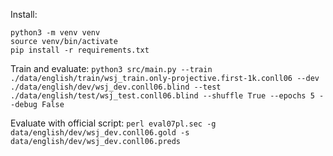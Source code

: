 Install:
```
python3 -m venv venv
source venv/bin/activate
pip install -r requirements.txt
```

Train and evaluate:
`python3 src/main.py --train ./data/english/train/wsj_train.only-projective.first-1k.conll06 --dev ./data/english/dev/wsj_dev.conll06.blind --test ./data/english/test/wsj_test.conll06.blind --shuffle True --epochs 5 --debug False`

Evaluate with official script:
`perl eval07pl.sec -g data/english/dev/wsj_dev.conll06.gold -s data/english/dev/wsj_dev.conll06.preds`
